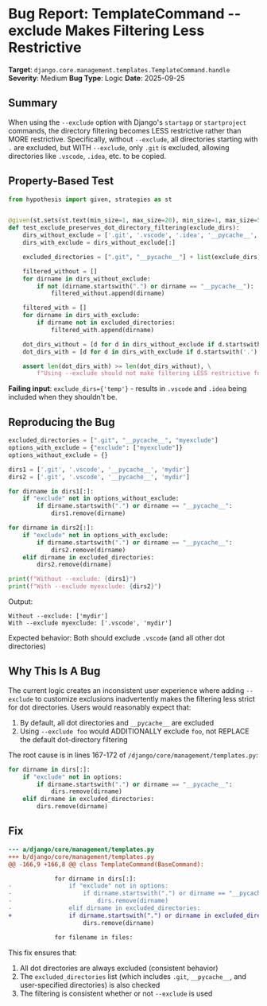 # Bug Report: TemplateCommand --exclude Makes Filtering Less Restrictive

**Target**: `django.core.management.templates.TemplateCommand.handle`
**Severity**: Medium
**Bug Type**: Logic
**Date**: 2025-09-25

## Summary

When using the `--exclude` option with Django's `startapp` or `startproject` commands, the directory filtering becomes LESS restrictive rather than MORE restrictive. Specifically, without `--exclude`, all directories starting with `.` are excluded, but WITH `--exclude`, only `.git` is excluded, allowing directories like `.vscode`, `.idea`, etc. to be copied.

## Property-Based Test

```python
from hypothesis import given, strategies as st


@given(st.sets(st.text(min_size=1, max_size=20), min_size=1, max_size=5))
def test_exclude_preserves_dot_directory_filtering(exclude_dirs):
    dirs_without_exclude = ['.git', '.vscode', '.idea', '__pycache__', 'mydir']
    dirs_with_exclude = dirs_without_exclude[:]

    excluded_directories = [".git", "__pycache__"] + list(exclude_dirs)

    filtered_without = []
    for dirname in dirs_without_exclude:
        if not (dirname.startswith(".") or dirname == "__pycache__"):
            filtered_without.append(dirname)

    filtered_with = []
    for dirname in dirs_with_exclude:
        if dirname not in excluded_directories:
            filtered_with.append(dirname)

    dot_dirs_without = [d for d in dirs_without_exclude if d.startswith('.') and d not in filtered_without]
    dot_dirs_with = [d for d in dirs_with_exclude if d.startswith('.') and d not in filtered_with]

    assert len(dot_dirs_with) >= len(dot_dirs_without), \
        f"Using --exclude should not make filtering LESS restrictive for dot directories"
```

**Failing input**: `exclude_dirs={'temp'}` - results in `.vscode` and `.idea` being included when they shouldn't be.

## Reproducing the Bug

```python
excluded_directories = [".git", "__pycache__", "myexclude"]
options_with_exclude = {"exclude": ["myexclude"]}
options_without_exclude = {}

dirs1 = ['.git', '.vscode', '__pycache__', 'mydir']
dirs2 = ['.git', '.vscode', '__pycache__', 'mydir']

for dirname in dirs1[:]:
    if "exclude" not in options_without_exclude:
        if dirname.startswith(".") or dirname == "__pycache__":
            dirs1.remove(dirname)

for dirname in dirs2[:]:
    if "exclude" not in options_with_exclude:
        if dirname.startswith(".") or dirname == "__pycache__":
            dirs2.remove(dirname)
    elif dirname in excluded_directories:
        dirs2.remove(dirname)

print(f"Without --exclude: {dirs1}")
print(f"With --exclude myexclude: {dirs2}")
```

Output:
```
Without --exclude: ['mydir']
With --exclude myexclude: ['.vscode', 'mydir']
```

Expected behavior: Both should exclude `.vscode` (and all other dot directories)

## Why This Is A Bug

The current logic creates an inconsistent user experience where adding `--exclude` to customize exclusions inadvertently makes the filtering less strict for dot directories. Users would reasonably expect that:

1. By default, all dot directories and `__pycache__` are excluded
2. Using `--exclude foo` would ADDITIONALLY exclude `foo`, not REPLACE the default dot-directory filtering

The root cause is in lines 167-172 of `/django/core/management/templates.py`:

```python
for dirname in dirs[:]:
    if "exclude" not in options:
        if dirname.startswith(".") or dirname == "__pycache__":
            dirs.remove(dirname)
    elif dirname in excluded_directories:
        dirs.remove(dirname)
```

## Fix

```diff
--- a/django/core/management/templates.py
+++ b/django/core/management/templates.py
@@ -166,9 +166,8 @@ class TemplateCommand(BaseCommand):

             for dirname in dirs[:]:
-                if "exclude" not in options:
-                    if dirname.startswith(".") or dirname == "__pycache__":
-                        dirs.remove(dirname)
-                elif dirname in excluded_directories:
+                if dirname.startswith(".") or dirname in excluded_directories:
                     dirs.remove(dirname)

             for filename in files:
```

This fix ensures that:
1. All dot directories are always excluded (consistent behavior)
2. The `excluded_directories` list (which includes `.git`, `__pycache__`, and user-specified directories) is also checked
3. The filtering is consistent whether or not `--exclude` is used